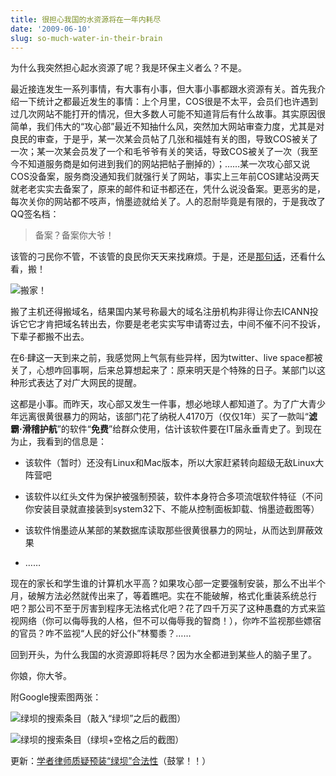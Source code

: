```yaml
---
title: 很担心我国的水资源将在一年内耗尽
date: '2009-06-10'
slug: so-much-water-in-their-brain
---
```


为什么我突然担心起水资源了呢？我是环保主义者么？不是。

最近接连发生一系列事情，有大事有小事，但大事小事都跟水资源有关。首先我介绍一下统计之都最近发生的事情：上个月里，COS很是不太平，会员们也许遇到过几次网站不能打开的情况，但大多数人可能不知道背后有什么故事。其实原因很简单，我们伟大的“攻心部”最近不知抽什么风，突然加大网站审查力度，尤其是对良民的审查，于是乎，某一次某会员帖了几张和福娃有关的图，导致COS被关了一次；某一次某会员发了一个和毛爷爷有关的笑话，导致COS被关了一次（我至今不知道服务商是如何进到我们的网站把帖子删掉的）；……某一次攻心部又说COS没备案，服务商没通知我们就强行关了网站，事实上三年前COS建站没两天就老老实实去备案了，原来的邮件和证书都还在，凭什么说没备案。更恶劣的是，每次关你的网站都不吱声，悄墨迹就给关了。人的忍耐毕竟是有限的，于是我改了QQ签名档：

> 备案？备案你大爷！

该管的刁民你不管，不该管的良民你天天来找麻烦。于是，还是[那句话](/cn/2009/05/turning-to-wordpress/)，还看什么看，搬！

![搬家！](https://db.yihui.name/imgur/TrIGky8.jpg)

搬了主机还得搬域名，结果国内某号称最大的域名注册机构非得让你去ICANN投诉它它才肯把域名转出去，你要是老老实实写申请寄过去，中间不催不问不投诉，下辈子都搬不出去。

在6·肆这一天到来之前，我感觉网上气氛有些异样，因为twitter、live space都被关了，心想咋回事啊，后来总算想起来了：原来明天是个特殊的日子。某部门以这种形式表达了对广大网民的提醒。

这都是小事。而昨天，攻心部又发生一件事，想必地球人都知道了。为了广大青少年远离很黄很暴力的网站，该部门花了纳税人4170万（仅仅1年）买了一款叫“**滤霸·滑稽护航**”的软件“**免费**”给群众使用，估计该软件要在IT届永垂青史了。到现在为止，我看到的信息是：

* 该软件（暂时）还没有Linux和Mac版本，所以大家赶紧转向超级无敌Linux大阵营吧

* 该软件以红头文件为保护被强制预装，软件本身符合多项流氓软件特征（不问你安装目录就直接装到system32下、不能从控制面板卸载、悄墨迹截图等）

* 该软件悄墨迹从某部的某数据库读取那些很黄很暴力的网址，从而达到屏蔽效果

* ……

现在的家长和学生谁的计算机水平高？如果攻心部一定要强制安装，那么不出半个月，破解方法必然就传出来了，等着瞧吧。实在不能破解，格式化重装系统总行吧？那公司不至于厉害到程序无法格式化吧？花了四千万买了这种愚蠢的方式来监视网络（你可以侮辱我的人格，但不可以侮辱我的智商！），你咋不监视那些嫖宿的官员？咋不监视“人民的好公仆”林蜀黍？……

回到开头，为什么我国的水资源即将耗尽？因为水全都进到某些人的脑子里了。

你娘，你大爷。

附Google搜索图两张：

![绿坝的搜索条目（敲入“绿坝”之后的截图）](https://db.yihui.name/imgur/AHxBiJU.png)

![绿坝的搜索条目（绿坝+空格之后的截图）](https://db.yihui.name/imgur/9EbGTtq.png)

更新：[学者律师质疑预装“绿坝”合法性](http://www.caijing.com.cn/2009-06-11/110182910_1.html)（鼓掌！！）
